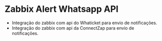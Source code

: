 # Zabbix Alert Whatsapp API
- Integração do zabbix com api do Whaticket para envio de notificações.
- Integração do zabbix com api da ConnectZap para envio de notificações.